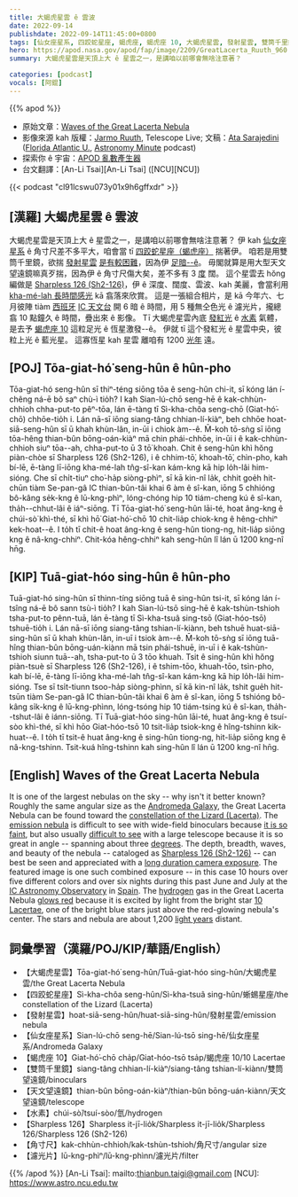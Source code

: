 ```yaml
---
title: 大蝎虎星雲 ê 雲波
date: 2022-09-14
publishdate: 2022-09-14T11:45:00+0800
tags: [仙女座星系, 四跤蛇星座, 蝎虎座, 蝎虎座 10, 大蝎虎星雲, 發射星雲, 雙筒千里鏡, 水素, 天文望遠鏡, Sharpless 126, Sh2-126, 角寸尺, 濾光片]
hero: https://apod.nasa.gov/apod/fap/image/2209/GreatLacerta_Ruuth_960.jpg
summary: 大蝎虎星雲是天頂上大 ê 星雲之一，是講咱以前哪會無啥注意著？

categories: [podcast]
vocals: [阿錕]
---
```


{{% apod %}}

- 原始文章：[Waves of the Great Lacerta Nebula](https://apod.nasa.gov/apod/ap220914.html)
- 影像來源 kah 版權：[Jarmo Ruuth](https://www.instagram.com/jarmoruuth/), Telescope Live; 文稿：[Ata Sarajedini](https://physics.fau.edu/people/faculty/sarajedini.php) ([Florida Atlantic U.](https://www.physics.fau.edu/), [Astronomy Minute](https://open.spotify.com/show/3FD3BcXyAmVwyEqjb0tqHs) podcast)
- 探索你 ê 宇宙：[APOD 亂數產生器](http://apod.nasa.gov/apod/random_apod.html)
- 台文翻譯：[An-Li Tsai][An-Li Tsai] ([NCU][NCU])

{{< podcast "cl91lcswu073y01x9h6gffxdr" >}}

## [漢羅] 大蝎虎星雲 ê 雲波
大蝎虎星雲是天頂上大 ê 星雲之一，是講咱以前哪會無啥注意著？
伊 kah [仙女座星系][Andromeda Galaxy] ê 角寸尺差不多平大，咱會當 tī [四跤蛇星座（蝎虎座）][constellation of the Lizard (Lacerta)] 揣著伊。
咱若是用雙筒千里鏡，欲揣 [發射星雲][emission nebula] [是有較困難][difficult to see]，因為伊 [足暗--ê][it is so faint]。
毋閣就算是用大型天文望遠鏡嘛真歹揣，因為伊 ê 角寸尺傷大矣，差不多有 3 [度][degrees] 闊。
這个星雲去 hŏng 編做是 [Sharpless 126 (Sh2-126)][Sharpless 126 (Sh2-126)]，伊 ê 深度、闊度、雲波、kah 美麗，會當利用 [kha-mé-lah 長時間感光][long duration camera exposure] kā 翕落來欣賞。
這是一張組合相片，是 kā 今年六、七月彼陣 tiàm [西班牙][Spain] [IC 天文台][IC Astronomy Observatory] 開 6 暗 ê 時間，用 5 種無仝色光 ê 濾光片，攏總翕 10 點鐘久 ê 時間，疊出來 ê 影像。
Tī 大蝎虎星雲內底 [發紅光][glows red] ê [水素][hydrogen] 氣體，是去予 [蝎虎座 10][10 Lacertae] 這粒足光 ê 恆星激發--ê。
伊就 tī 這个發紅光 ê 星雲中央，彼粒上光 ê 藍光星。
這寡恆星 kah 星雲 離咱有 1200 [光年][light years] 遠。

## [POJ] Tōa-giat-hó͘ seng-hûn ê hûn-pho
Tōa-giat-hó seng-hûn sī thiⁿ-téng siōng tōa ê seng-hûn chi-it, sī kóng lán í-chêng ná-ē bô saⁿ chù-ì tio̍h?
I kah Sian-lú-chō seng-hē ê kak-chhùn-chhioh chha-put-to pêⁿ-tōa, lán ē-tàng tī Sì-kha-chôa seng-chō (Giat-hó͘-chō) chhōe-tio̍h i.
Lán nā-sī iōng siang-tâng chhian-lí-kiàⁿ, beh chhōe hoat-siā-seng-hûn sī ū khah khùn-lân, in-ūi i chiok àm--ê.
M̄-koh tō-sǹg sī iōng tōa-hêng thian-bûn bōng-oán-kiàⁿ mā chin phái-chhōe, in-ūi i ê kak-chhùn-chhioh siuⁿ tōa--ah, chha-put-to ū 3 tō͘ khoah.
Chit ê seng-hûn khì hŏng piàn-chòe sī Sharpless 126 (Sh2-126), i ê chhim-tō͘, khoah-tō͘, chìn-pho, kah bí-lē, ē-tàng lī-iōng kha-mé-lah tn̂g-sî-kan kám-kng kā hip lo̍h-lâi him-sióng.
Che sī chi̍t-tiuⁿ cho͘-ha̍p siòng-phìⁿ, sī kā kin-nî la̍k, chhit goe̍h hit-chūn tiàm Se-pan-gâ IC thian-bûn-tâi khai 6 àm ê sî-kan, iōng 5 chhióng bô-kâng se̍k-kng ê lū-kng-phìⁿ, lóng-chóng hip 10 tiám-cheng kú ê sî-kan, tha̍h--chhut-lâi ê iáⁿ-siōng.
Tī Tōa-giat-hó͘ seng-hûn lāi-té, hoat âng-kng ê chúi-sò͘ khì-thé, sī khì hō͘ Giat-hó͘-chō 10 chit-lia̍p chiok-kng ê hêng-chhiⁿ kek-hoat--ê.
I to̍h tī chit-ê hoat âng-kng ê seng-hûn tiong-ng, hit-lia̍p siōng kng ê nâ-kng-chhiⁿ.
Chit-kóa hêng-chhiⁿ kah seng-hûn lî lán ū 1200 kng-nî hn̄g.


## [KIP] Tuā-giat-hóo sing-hûn ê hûn-pho
Tuā-giat-hó sing-hûn sī thinn-tíng siōng tuā ê sing-hûn tsi-it, sī kóng lán í-tsîng ná-ē bô sann tsù-ì tio̍h?
I kah Sian-lú-tsō sing-hē ê kak-tshùn-tshioh tsha-put-to pênn-tuā, lán ē-tàng tī Sì-kha-tsuâ sing-tsō (Giat-hóo-tsō) tshuē-tio̍h i.
Lán nā-sī iōng siang-tâng tshian-lí-kiànn, beh tshuē huat-siā-sing-hûn sī ū khah khùn-lân, in-uī i tsiok àm--ê.
M̄-koh tō-sǹg sī iōng tuā-hîng thian-bûn bōng-uán-kiànn mā tsin phái-tshuē, in-uī i ê kak-tshùn-tshioh siunn tuā--ah, tsha-put-to ū 3 tōo khuah.
Tsit ê sing-hûn khì hŏng piàn-tsuè sī Sharpless 126 (Sh2-126), i ê tshim-tōo, khuah-tōo, tsìn-pho, kah bí-lē, ē-tàng lī-iōng kha-mé-lah tn̂g-sî-kan kám-kng kā hip lo̍h-lâi him-sióng.
Tse sī tsi̍t-tiunn tsoo-ha̍p siòng-phìnn, sī kā kin-nî la̍k, tshit gue̍h hit-tsūn tiàm Se-pan-gâ IC thian-bûn-tâi khai 6 àm ê sî-kan, iōng 5 tshióng bô-kâng si̍k-kng ê lū-kng-phìnn, lóng-tsóng hip 10 tiám-tsing kú ê sî-kan, tha̍h--tshut-lâi ê iánn-siōng.
Tī Tuā-giat-hóo sing-hûn lāi-té, huat âng-kng ê tsuí-sòo khì-thé, sī khì hōo Giat-hóo-tsō 10 tsit-lia̍p tsiok-kng ê hîng-tshinn kik-huat--ê.
I to̍h tī tsit-ê huat âng-kng ê sing-hûn tiong-ng, hit-lia̍p siōng kng ê nâ-kng-tshinn.
Tsit-kuá hîng-tshinn kah sing-hûn lî lán ū 1200 kng-nî hn̄g.


## [English] Waves of the Great Lacerta Nebula

It is one of the largest nebulas on the sky -- why isn't it better known?
Roughly the same angular size as the [Andromeda Galaxy][Andromeda Galaxy], the Great Lacerta Nebula can be found toward the [constellation of the Lizard (Lacerta)][constellation of the Lizard (Lacerta)].
The [emission nebula][emission nebula] is difficult to see with wide-field binoculars because [it is so faint][it is so faint], but also usually [difficult to see][difficult to see] with a large telescope because it is so great in angle -- spanning about three [degrees][degrees].
The depth, breadth, waves, and beauty of the nebula -- cataloged as [Sharpless 126 (Sh2-126)][Sharpless 126 (Sh2-126)] -- can best be seen and appreciated with a [long duration camera exposure][long duration camera exposure].
The featured image is one such combined exposure -- in this case 10 hours over five different colors and over six nights during this past June and July at the [IC Astronomy Observatory][IC Astronomy Observatory] in [Spain][Spain].
The [hydrogen][hydrogen] gas in the Great Lacerta Nebula [glows red][glows red] because it is excited by light from the bright star [10 Lacertae][10 Lacertae], one of the bright blue stars just above the red-glowing nebula's center.
The stars and nebula are about 1,200 [light years][light years] distant.


## 詞彙學習（漢羅/POJ/KIP/華語/English）
- 【大蝎虎星雲】Tōa-giat-hó͘ seng-hûn/Tuā-giat-hóo sing-hûn/大蝎虎星雲/the Great Lacerta Nebula
- 【四跤蛇星座】Sì-kha-chôa seng-hûn/Sì-kha-tsuâ sing-hûn/蜥蜴星座/the constellation of the Lizard (Lacerta)
- 【發射星雲】hoat-siā-seng-hûn/huat-siā-sing-hûn/發射星雲/emission nebula
- 【仙女座星系】Sian-lú-chō seng-hē/Sian-lú-tsō sing-hē/仙女座星系/Andromeda Galaxy
- 【蝎虎座 10】Giat-hó͘-chō cha̍p/Giat-hóo-tsō tsa̍p/蝎虎座 10/10 Lacertae
- 【雙筒千里鏡】siang-tâng chhian-lí-kiàⁿ/siang-tâng tshian-lí-kiànn/雙筒望遠鏡/binoculars
- 【天文望遠鏡】thian-bûn bōng-oán-kiàⁿ/thian-bûn bōng-uán-kiànn/天文望遠鏡/telescope
- 【水素】chúi-sò͘/tsuí-sòo/氫/hydrogen
- 【Sharpless 126】Sharpless it-jī-lio̍k/Sharpless it-jī-lio̍k/Sharpless 126/Sharpless 126 (Sh2-126)
- 【角寸尺】kak-chhùn-chhioh/kak-tshùn-tshioh/角尺寸/angular size
- 【濾光片】lū-kng-phìⁿ/lū-kng-phìnn/濾光片/filter


{{% /apod %}}
[An-Li Tsai]: mailto:thianbun.taigi@gmail.com
[NCU]: https://www.astro.ncu.edu.tw

[copyright]: https://apod.nasa.gov/apod/fap/lib/about_apod.html#srapply

[Andromeda Galaxy]:https://noirlab.edu/public/images/noao-m31fsqblock/
[constellation of the Lizard (Lacerta)]:https://www.iau.org/static/public/constellations/gif/LAC.gif
[emission nebula]:https://open.spotify.com/episode/4sybbzoATrJzKm7rwciljM
[it is so faint]:https://open.spotify.com/episode/66XQphfVLgljelmB4gYOp3
[difficult to see]:https://images.fineartamerica.com/images/artworkimages/mediumlarge/3/cat-looking-surprised-peering-over-the-edge-of-the-picture-john-daniels.jpg
[degrees]:https://www.geogebra.org/m/atq6mr3a
[Sharpless 126 (Sh2-126)]:https://www.astrobin.com/6egtl5/
[long duration camera exposure]:https://apod.nasa.gov/apod/ap200329.html
[IC Astronomy Observatory]:https://icastronomy.com/
[Spain]:https://en.wikipedia.org/wiki/Spain
[hydrogen]:https://apod.nasa.gov/apod/ap161024.html
[glows red]:https://open.spotify.com/episode/5mPR3yiM9UKLRjaGe6jobu
[10 Lacertae]:https://open.spotify.com/episode/6KLAtMAMknWsqpvmMHna0C
[light years]:https://spaceplace.nasa.gov/light-year/en/
